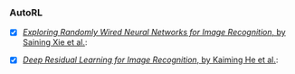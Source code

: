 ### AutoRL

- [x] [*Exploring Randomly Wired Neural Networks for Image Recognition*, by Saining Xie et al.](https://arxiv.org/pdf/1904.01569.pdf): <!--Thestrategy to generate the network, or network generator stated in the paper, introduce prior bias to the generated network and limit the network search space to a subspce. To circumvent the prior bias, this paper tries to explot random graphs as network generator and transform the graph into neural networks. The node operation is predifined and universal. It is similar to our idea of letting the network emerge itself, rather than pre-define any network types.--> 
- [x] [*Deep Residual Learning for Image Recognition*, by Kaiming He et al.](https://www.cv-foundation.org/openaccess/content_cvpr_2016/papers/He_Deep_Residual_Learning_CVPR_2016_paper.pdf): <!--ResNet, H(x) = F(x) + x, the rest of the network is refered to approximate F(x) = H(x) - x, by adding input x to network blocks.-->

